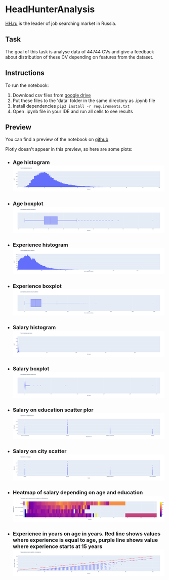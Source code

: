 # HeadHunterAnalysis
 [HH.ru](https://hh.ru) is the leader of job searching market in Russia.

 ## Task
 The goal of this task is analyse data of 44744 CVs and give a feedback about distribution of these CV depending on features from the dataset.

 ## Instructions
 To run the notebook:

 1. Download csv files from [google drive](https://drive.google.com/drive/folders/1PwT1cllWeKZ2oFbjjzu7_e6erpPAT2D6?usp=drive_link)
 2. Put these files to the 'data' folder in the same directory as .ipynb file
 3. Install dependencies `pip3 install -r requirements.txt`
 4. Open .ipynb file in your IDE and run all cells to see results

 ## Preview
 You can find a preview of the notebook on [github](https://github.com/DmitriyS1/HeadHunterAnalysis/blob/main/HeadHunterAnalysis._Dmitrii_Semenov.ipynb)

 Plotly doesn't appear in this preview, so here are some plots:

 - ### Age histogram ![age_h](/plots/AgeHistogram.png)
 - ### Age boxplot ![age_b](/plots/AgeBox.png)
 - ### Experience histogram ![exp_h](/plots/ExperienceHistogram.png)
 - ### Experience boxplot ![exp_b](/plots/ExperienceBox.png)
 - ### Salary histogram ![sal_h](/plots/SalaryHistogram.png)
 - ### Salary boxplot ![sal_b](/plots/SalaryBox.png)
 - ### Salary on education scatter plor ![sal_edu_s](/plots/SalaryOnEducationScatter.png)
 - ### Salary on city scatter ![sal_city_s](/plots/SalaryOnCityScatter.png)
 - ### Heatmap of salary depending on age and education ![sal_age_edu_hm](/plots/SalaryOnEducationAndAgeHeatmap.png)
 - ### Experience in years on age in years. Red line shows values where experience is equal to age, purple line shows value where experience starts at 15 years ![exp_age_s](/plots/ExperienceOnAgeScatter.png)

